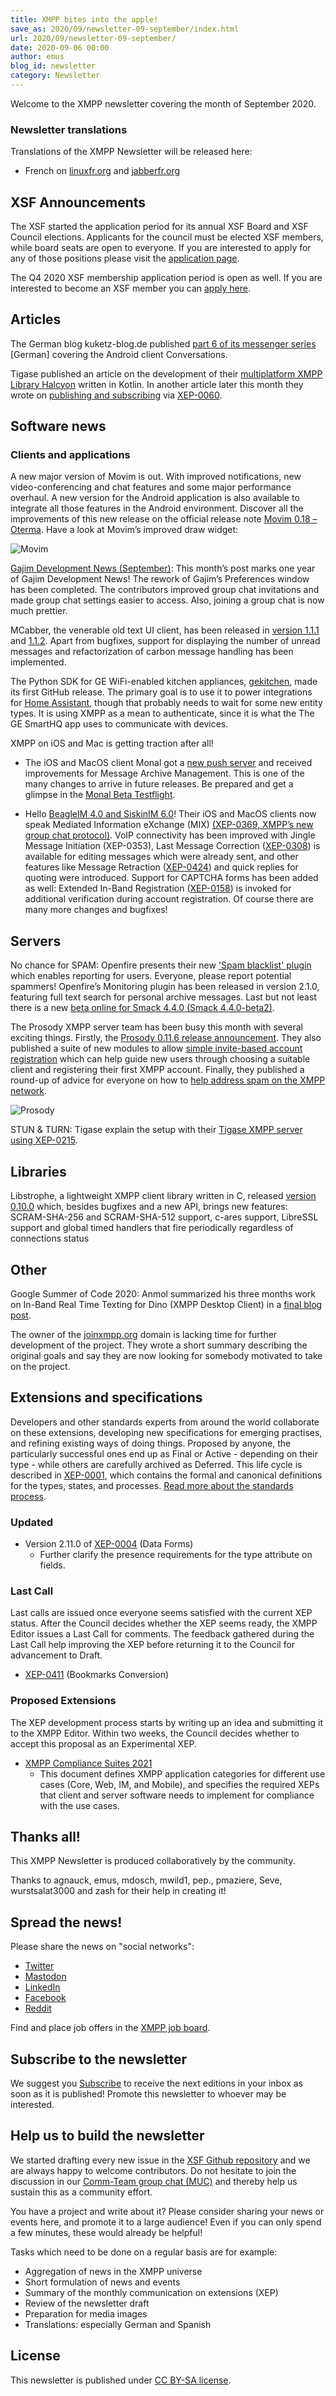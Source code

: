 ```yaml
---
title: XMPP bites into the apple!
save_as: 2020/09/newsletter-09-september/index.html
url: 2020/09/newsletter-09-september/
date: 2020-09-06 00:00
author: emus
blog_id: newsletter
category: Newsletter
---
```


Welcome to the XMPP newsletter covering the month of September 2020.

### Newsletter translations

Translations of the XMPP Newsletter will be released here:

- French on [linuxfr.org](https://linuxfr.org/tags/xmpp/public) and [jabberfr.org](https://news/jabberfr.org/category/newsletter/)

## XSF Announcements

The XSF started the application period for its annual XSF Board and XSF Council elections. Applicants for the council must be elected XSF members, while board seats are open to everyone. If you are interested to apply for any of those positions please visit the [application page](https://wiki.xmpp.org/web/Board_and_Council_Elections_2020).

The Q4 2020 XSF membership application period is open as well. If you are interested to become an XSF member you can [apply here](https://wiki.xmpp.org/web/Membership_Applications_Q4_2020).

## Articles

The German blog kuketz-blog.de published [part 6 of its messenger series](https://www.kuketz-blog.de/conversations-messaging-ueber-das-xmpp-protokoll-messenger-teil6/) [German] covering the Android client Conversations.

Tigase published an article on the development of their [multiplatform XMPP Library Halcyon](https://tigase.net/halcyon-a-look-at-halcyon/) written in Kotlin. In another article later this month they wrote on [publishing and subscribing](https://tigase.net/halcyon-publishing-and-subscribing-with-halcyon/) via [XEP-0060](https://xmpp.org/extensions/xep-0060.html).

## Software news

### Clients and applications

A new major version of Movim is out. With improved notifications, new video-conferencing and chat features and some major performance overhaul. A new version for the Android application is also available to integrate all those features in the Android environment. Discover all the improvements of this new release on the official release note [Movim 0.18 – Oterma](https://nl.movim.eu/?node/pubsub.movim.eu/Movim/11655111-e7ad-4e0c-975c-3c78755d22aa). Have a look at Movim’s improved draw widget:

![Movim](/images/newsletter/september2020/movim.png "Movim")

[Gajim Development News (September)](https://gajim.org/post/2020-09-27-development-news-september/): This month’s post marks one year of Gajim Development News! The rework of Gajim’s Preferences window has been completed. The contributors improved group chat invitations and made group chat settings easier to access. Also, joining a group chat is now much prettier.

MCabber, the venerable old text UI client, has been released in [version 1.1.1](https://github.com/McKael/mcabber/releases/tag/1.1.1) and [1.1.2](https://github.com/McKael/mcabber/releases/tag/1.1.2). Apart from bugfixes, support for displaying the number of unread messages and refactorization of carbon message handling has been implemented.

The Python SDK for GE WiFi-enabled kitchen appliances, [gekitchen](https://github.com/ajmarks/gekitchen), made its first GitHub release. The primary goal is to use it to power integrations for [Home Assistant](https://www.home-assistant.io/), though that probably needs to wait for some new entity types. It is using XMPP as a mean to authenticate, since it is what the The GE SmartHQ app uses to communicate with devices.

XMPP on iOS and Mac is getting traction after all!

- The iOS and MacOS client Monal got a [new push server](https://monal.im/blog/monal-push-server-upgrade/) and received improvements for Message Archive Management. This is one of the many changes to arrive in future releases. Be prepared and get a glimpse in the [Monal Beta Testflight](https://monal.im/blog/news-betas-up-for-4-8/).

- Hello [BeagleIM 4.0 and SiskinIM 6.0](https://tigase.net/beagleim-4.0-and-siskin-6.0-released/)! Their iOS and MacOS clients now speak Mediated Information eXchange (MIX) [(XEP-0369, XMPP’s new group chat protocol)](https://xmpp.org/extensions/xep-0369.html). VoIP connectivity has been improved with Jingle Message Initiation (XEP-0353), Last Message Correction ([XEP-0308](https://xmpp.org/extensions/xep-0308.html)) is available for editing messages which were already sent, and other features like Message Retraction ([XEP-0424](https://xmpp.org/extensions/xep-0424.html)) and quick replies for quoting were introduced. Support for CAPTCHA forms has been added as well: Extended In-Band Registration ([XEP-0158](https://xmpp.org/extensions/xep-0158.html)) is invoked for additional verification during account registration. Of course there are many more changes and bugfixes! 

## Servers

No chance for SPAM: Openfire presents their new ['Spam blacklist' plugin](https://discourse.igniterealtime.org/t/new-openfire-plugin-to-help-reduce-spam/88730) which enables reporting for users. Everyone, please report potential spammers! Openfire’s Monitoring plugin has been released in version 2.1.0, featuring full text search for personal archive messages. Last but not least there is a new [beta online for Smack 4.4.0 (Smack 4.4.0-beta2)](https://discourse.igniterealtime.org/t/smack-4-4-0-beta2-released/88804).

The Prosody XMPP server team has been busy this month with several exciting things. Firstly, the [Prosody 0.11.6 release announcement](https://blog.prosody.im/prosody-0.11.6-released/). They also published a suite of new modules to allow [simple invite-based account registration](https://blog.prosody.im/great-invitations/) which can help guide new users through choosing a suitable client and registering their first XMPP account. Finally, they published a round-up of advice for everyone on how to [help address spam on the XMPP network](https://blog.prosody.im/simple-anti-spam-tips/).

![Prosody](/images/newsletter/september2020/Prosody_invite-flow-manual.png "Prosody")

STUN & TURN: Tigase explain the setup with their [Tigase XMPP server using XEP-0215](https://tigase.net/tigase-server-with-stun-turn).

## Libraries

Libstrophe, a lightweight XMPP client library written in C, released [version 0.10.0](https://github.com/strophe/libstrophe/releases/tag/0.10.0) which, besides bugfixes and a new API, brings new features: SCRAM-SHA-256 and SCRAM-SHA-512 support, c-ares support, LibreSSL support and global timed handlers that fire periodically regardless of connections status

## Other

Google Summer of Code 2020: Anmol summarized his three months work on In-Band Real Time Texting for Dino (XMPP Desktop Client) in a [final blog post](https://wolfieanmol.github.io/gsoc-blog/gsoc-2020-ends/).

The owner of the [joinxmpp.org](https://joinxmpp.org) domain is lacking time for further development of the project. They wrote a short summary describing the original goals and say they are now looking for somebody motivated to take on the project.

## Extensions and specifications

Developers and other standards experts from around the world collaborate on these extensions, developing new specifications for emerging practises, and refining existing ways of doing things. Proposed by anyone, the particularly successful ones end up as Final or Active - depending on their type - while others are carefully archived as Deferred. This life cycle is described in [XEP-0001](https://xmpp.org/extensions/xep-0001.html), which contains the formal and canonical definitions for the types, states, and processes. [Read more about the standards process](https://xmpp.org/about/standards-process.html).

### Updated

-   Version 2.11.0 of [XEP-0004](https://xmpp.org/extensions/xep-0004.html) (Data Forms)
    -   Further clarify the presence requirements for the type attribute on fields.

### Last Call

Last calls are issued once everyone seems satisfied with the current XEP status. After the Council decides whether the XEP seems ready, the XMPP Editor issues a Last Call for comments. The feedback gathered during the Last Call help improving the XEP before returning it to the Council for advancement to Draft.

-   [XEP-0411](https://xmpp.org/extensions/xep-0411.html) (Bookmarks Conversion)

### Proposed Extensions

The XEP development process starts by writing up an idea and submitting it to the XMPP Editor. Within two weeks, the Council decides whether to accept this proposal as an Experimental XEP.

-   [XMPP Compliance Suites 2021](https://xmpp.org/extensions/inbox/cs-2021.html)
    -   This document defines XMPP application categories for different use cases (Core, Web, IM, and Mobile), and specifies the required XEPs that client and server software needs to implement for compliance with the use cases.

## Thanks all!

This XMPP Newsletter is produced collaboratively by the community.

Thanks to agnauck, emus, mdosch, mwild1, pep., pmaziere, Seve, wurstsalat3000 and zash for their help in creating it!

## Spread the news!

Please share the news on "social networks":

* [Twitter](https://twitter.com/xmpp)
* [Mastodon](https://fosstodon.org/@xmpp/)
* [LinkedIn](https://www.linkedin.com/company/xmpp-standards-foundation/)
* [Facebook](https://www.facebook.com/jabber/)
* [Reddit](https://www.reddit.com/r/xmpp/)

Find and place job offers in the [XMPP job board](https://xmpp.work/).

## Subscribe to the newsletter

We suggest you [Subscribe](https://tinyletter.com/xmpp) to receive the next editions in your inbox as soon as it is published! 
Promote this newsletter to whoever may be interested.

## Help us to build the newsletter

We started drafting every new issue in the [XSF Github repository](https://github.com/xsf/xmpp.org/pulls) and we are 
always happy to welcome contributors. Do not hesitate to join the discussion in our [Comm-Team group chat (MUC)](xmpp:commteam@muc.xmpp.org?join) 
and thereby help us sustain this as a community effort. 

You have a project and write about it? Please consider sharing your news or events here, and promote it to a large audience! 
Even if you can only spend a few minutes, these would already be helpful!

Tasks which need to be done on a regular basis are for example:

- Aggregation of news in the XMPP universe
- Short formulation of news and events
- Summary of the monthly communication on extensions (XEP)
- Review of the newsletter draft
- Preparation for media images
- Translations: especially German and Spanish

## License

This newsletter is published under [CC BY-SA license](https://creativecommons.org/licenses/by-sa/4.0/).
